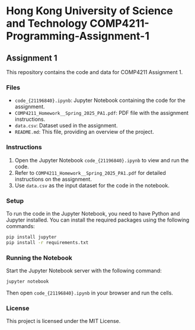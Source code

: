 # Hong Kong University of Science and Technology COMP4211-Programming-Assignment-1

## Assignment 1

This repository contains the code and data for COMP4211 Assignment 1.

### Files

- `code_{21196840}.ipynb`: Jupyter Notebook containing the code for the assignment.
- `COMP4211_Homework__Spring_2025_PA1.pdf`: PDF file with the assignment instructions.
- `data.csv`: Dataset used in the assignment.
- `README.md`: This file, providing an overview of the project.

### Instructions

1. Open the Jupyter Notebook `code_{21196840}.ipynb` to view and run the code.
2. Refer to `COMP4211_Homework__Spring_2025_PA1.pdf` for detailed instructions on the assignment.
3. Use `data.csv` as the input dataset for the code in the notebook.

### Setup

To run the code in the Jupyter Notebook, you need to have Python and Jupyter installed. You can install the required packages using the following commands:

```sh
pip install jupyter
pip install -r requirements.txt
```

### Running the Notebook

Start the Jupyter Notebook server with the following command:

```sh
jupyter notebook
```

Then open `code_{21196840}.ipynb` in your browser and run the cells.

### License

This project is licensed under the MIT License.
